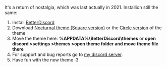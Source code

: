 It's a return of nostalgia, which was last actually in 2021.
Installion still the same:
1. Install [BetterDiscord](https://betterdiscord.net)
2. Download [Nocturnal theme (Square version)](https://github.com/VeivVovi15022007/Nocturnal-Discord-theme/releases/download/O3.0.1/nocturnal-square.theme.css) or the [Circle version](https://github.com/VeivVovi15022007/Nocturnal-Discord-theme/releases/download/O3.0.1/nocturnal-circle.theme.css) of the theme
3. Move the theme here: **%APPDATA%\BetterDiscord\themes** or **open discord >settings >themes >open theme folder and move theme file there**
4. For support and bug reports go to [my discord server](https://discord.gg/7GTyYnD7Ke).
5. Have fun with the new theme :3
